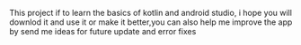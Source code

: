 This project if to learn the basics of kotlin and android studio, i hope you will downlod it and use it or make it better,you can also help me improve the app by send me ideas for future update and error fixes 
